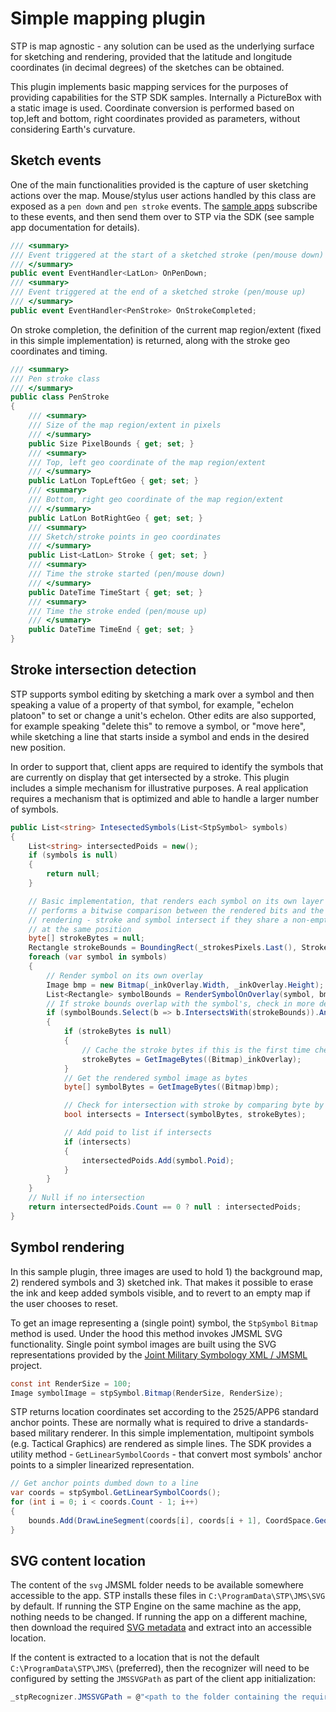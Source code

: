 ﻿# Simple mapping plugin

STP is map agnostic - any solution can be used as the underlying surface for sketching and rendering, provided that the latitude and longitude
coordinates (in decimal degrees) of the sketches can be obtained.

This plugin implements basic mapping services for the purposes of providing capabilities for the STP SDK samples.
Internally a PictureBox with a static image is used.
Coordinate conversion is performed based on top,left and bottom, right coordinates provided as parameters,
without considering Earth's curvature. 

## Sketch events

One of the main functionalities provided is the capture of user sketching actions over the map.
Mouse/stylus user actions handled by this class
are exposed as a `pen down` and `pen stroke` events. 
The [sample apps](../../../samples/) subscribe to these events, and then send them over to STP via the SDK (see sample app documentation for details). 


```cs
/// <summary>
/// Event triggered at the start of a sketched stroke (pen/mouse down)
/// </summary>
public event EventHandler<LatLon> OnPenDown;
/// <summary>
/// Event triggered at the end of a sketched stroke (pen/mouse up)
/// </summary>
public event EventHandler<PenStroke> OnStrokeCompleted;
```

On stroke completion, the definition of the current map region/extent (fixed in this simple implementation) is returned, along with the
stroke geo coordinates and timing.

```cs
/// <summary>
/// Pen stroke class
/// </summary>
public class PenStroke
{
    /// <summary>
    /// Size of the map region/extent in pixels
    /// </summary>
    public Size PixelBounds { get; set; }
    /// <summary>
    /// Top, left geo coordinate of the map region/extent
    /// </summary>
    public LatLon TopLeftGeo { get; set; }
    /// <summary>
    /// Bottom, right geo coordinate of the map region/extent
    /// </summary>
    public LatLon BotRightGeo { get; set; }
    /// <summary>
    /// Sketch/stroke points in geo coordinates
    /// </summary>
    public List<LatLon> Stroke { get; set; }
    /// <summary>
    /// Time the stroke started (pen/mouse down)
    /// </summary>
    public DateTime TimeStart { get; set; }
    /// <summary>
    /// Time the stroke ended (pen/mouse up)
    /// </summary>
    public DateTime TimeEnd { get; set; }
}
```

## Stroke intersection detection

STP supports symbol editing by sketching a mark over a symbol and then speaking a value of a property of that symbol, 
for example, "echelon platoon" to set or change a unit's echelon. Other edits are also supported, for example speaking "delete this" to remove a symbol, or "move here", while sketching a line that starts inside a symbol and ends in the desired new position.

In order to support that, client apps are required to identify the symbols that are currently on display that get intersected by a stroke. 
This plugin includes a simple mechanism for illustrative purposes. A real application requires a mechanism 
that is optimized and able to handle a larger number of symbols. 

```cs
public List<string> IntesectedSymbols(List<StpSymbol> symbols)
{
    List<string> intersectedPoids = new();
    if (symbols is null)
    {
        return null;
    }

    // Basic implementation, that renders each symbol on its own layer and 
    // performs a bitwise comparison between the rendered bits and the stroke 
    // rendering - stroke and symbol intersect if they share a non-empty byte 
    // at the same position
    byte[] strokeBytes = null;
    Rectangle strokeBounds = BoundingRect(_strokesPixels.Last(), StrokeWidth);
    foreach (var symbol in symbols)
    {
        // Render symbol on its own overlay 
        Image bmp = new Bitmap(_inkOverlay.Width, _inkOverlay.Height);
        List<Rectangle> symbolBounds = RenderSymbolOnOverlay(symbol, bmp);
        // If stroke bounds overlap with the symbol's, check in more detail
        if (symbolBounds.Select(b => b.IntersectsWith(strokeBounds)).Any())
        {
            if (strokeBytes is null)
            {
                // Cache the stroke bytes if this is the first time checking its contents
                strokeBytes = GetImageBytes((Bitmap)_inkOverlay);
            }
            // Get the rendered symbol image as bytes
            byte[] symbolBytes = GetImageBytes((Bitmap)bmp);

            // Check for intersection with stroke by comparing byte by byte
            bool intersects = Intersect(symbolBytes, strokeBytes);

            // Add poid to list if intersects
            if (intersects)
            {
                intersectedPoids.Add(symbol.Poid);
            }
        }
    }
    // Null if no intersection
    return intersectedPoids.Count == 0 ? null : intersectedPoids;
}
```

## Symbol rendering

In this sample plugin, three images are used to hold 1) the background map, 2) rendered symbols and 3) sketched ink. That makes it possible to 
erase the ink and keep 
added symbols visible, and to revert to an empty map if the user chooses to reset.

To get an image representing a (single point) symbol, the `StpSymbol` `Bitmap` method is used. Under the hood this method invokes JMSML SVG functionality. Single point symbol images are built using the SVG representations 
provided by the
[Joint Military Symbology XML / JMSML](https://github.com/Esri/joint-military-symbology-xml) project.


```cs
const int RenderSize = 100;
Image symbolImage = stpSymbol.Bitmap(RenderSize, RenderSize);
```

STP returns location coordinates set according to the 2525/APP6 standard anchor points. These are normally what is required to drive a standards-based military
renderer. 
In this simple implementation, multipoint symbols (e.g. Tactical Graphics) are rendered as simple lines. 
The SDK provides a utility method - `GetLinearSymbolCoords` - that convert most symbols' anchor points to a simpler linearized representation.

```cs
// Get anchor points dumbed down to a line
var coords = stpSymbol.GetLinearSymbolCoords();
for (int i = 0; i < coords.Count - 1; i++)
{
    bounds.Add(DrawLineSegment(coords[i], coords[i + 1], CoordSpace.Geo, overlay, color));
}
```

## SVG content location

The content of the `svg` JMSML folder needs to be available somewhere accessible to the app. STP installs these files
in `C:\ProgramData\STP\JMS\SVG` by default. If running the STP Engine on the same machine as the app, nothing needs to be changed. If running the app on a different machine,
then download the required [SVG metadata](../../../samples/svg.zip) and extract into an accessible location. 

If the content is extracted to a location that is not the default `C:\ProgramData\STP\JMS\` (preferred), then the recognizer will
need to be configured by setting the `JMSSVGPath` as part of the client app initialization:

```cs
_stpRecognizer.JMSSVGPath = @"<path to the folder containing the required SVG definition>"
```
